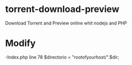 # torrent-download-preview
Download Torrent and Preview online whit nodejs and PHP

# Modify

-Index.php line 78 
$directorio = "rootofyourhost/".$dir;
